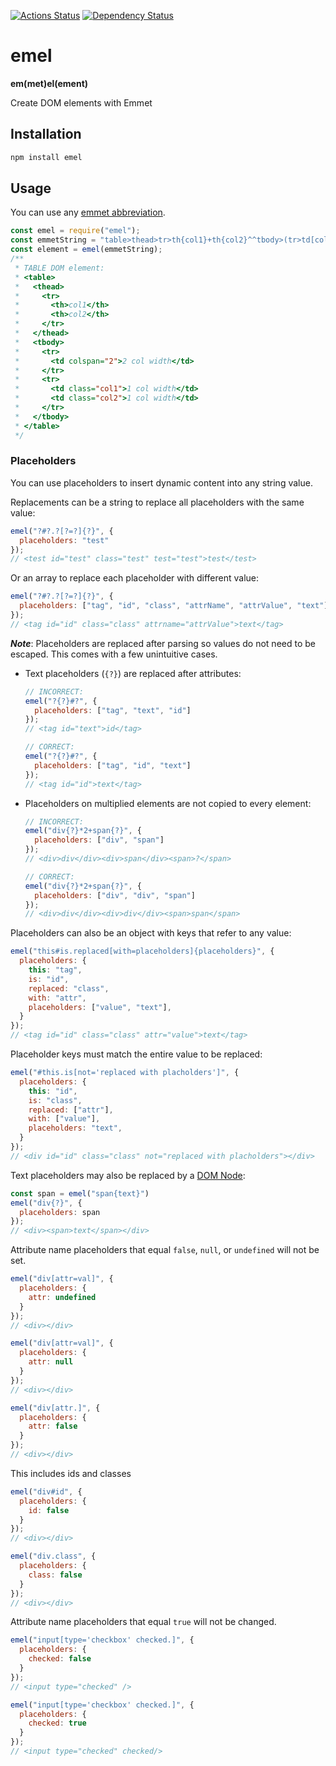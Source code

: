 [![Actions Status](https://github.com/UziTech/emel/workflows/CI/badge.svg)](https://github.com/UziTech/emel/actions)
[![Dependency Status](https://david-dm.org/UziTech/emel.svg)](https://david-dm.org/UziTech/emel)

# emel

**em(met)el(ement)**

Create DOM elements with Emmet

## Installation

```sh
npm install emel
```

## Usage

You can use any [emmet abbreviation](https://docs.emmet.io/abbreviations/syntax/).

```js
const emel = require("emel");
const emmetString = "table>thead>tr>th{col1}+th{col2}^^tbody>(tr>td[colspan=2]{2 col width})+tr>td.col${1 col width}*2";
const element = emel(emmetString);
/**
 * TABLE DOM element:
 * <table>
 *   <thead>
 *     <tr>
 *       <th>col1</th>
 *       <th>col2</th>
 *     </tr>
 *   </thead>
 *   <tbody>
 *     <tr>
 *       <td colspan="2">2 col width</td>
 *     </tr>
 *     <tr>
 *       <td class="col1">1 col width</td>
 *       <td class="col2">1 col width</td>
 *     </tr>
 *   </tbody>
 * </table>
 */
```

### Placeholders

You can use placeholders to insert dynamic content into any string value.

Replacements can be a string to replace all placeholders with the same value:

```js
emel("?#?.?[?=?]{?}", {
  placeholders: "test"
});
// <test id="test" class="test" test="test">test</test>
```

Or an array to replace each placeholder with different value:

```js
emel("?#?.?[?=?]{?}", {
  placeholders: ["tag", "id", "class", "attrName", "attrValue", "text"]
});
// <tag id="id" class="class" attrname="attrValue">text</tag>
```

***Note***: Placeholders are replaced after parsing so values do not need to be escaped. This comes with a few unintuitive cases.

-   Text placeholders (`{?}`) are replaced after attributes:
    ```js
    // INCORRECT:
    emel("?{?}#?", {
      placeholders: ["tag", "text", "id"]
    });
    // <tag id="text">id</tag>

    // CORRECT:
    emel("?{?}#?", {
      placeholders: ["tag", "id", "text"]
    });
    // <tag id="id">text</tag>
    ```
-   Placeholders on multiplied elements are not copied to every element:
    ```js
    // INCORRECT:
    emel("div{?}*2+span{?}", {
      placeholders: ["div", "span"]
    });
    // <div>div</div><div>span</div><span>?</span>

    // CORRECT:
    emel("div{?}*2+span{?}", {
      placeholders: ["div", "div", "span"]
    });
    // <div>div</div><div>div</div><span>span</span>
    ```

Placeholders can also be an object with keys that refer to any value:

```js
emel("this#is.replaced[with=placeholders]{placeholders}", {
  placeholders: {
    this: "tag",
    is: "id",
    replaced: "class",
    with: "attr",
    placeholders: ["value", "text"],
  }
});
// <tag id="id" class="class" attr="value">text</tag>
```

Placeholder keys must match the entire value to be replaced:

```js
emel("#this.is[not='replaced with placholders']", {
  placeholders: {
    this: "id",
    is: "class",
    replaced: ["attr"],
    with: ["value"],
    placeholders: "text",
  }
});
// <div id="id" class="class" not="replaced with placholders"></div>
```

Text placeholders may also be replaced by a [DOM Node](https://developer.mozilla.org/en-US/docs/Web/API/Node):

```js
const span = emel("span{text}")
emel("div{?}", {
  placeholders: span
});
// <div><span>text</span></div>
```

Attribute name placeholders that equal `false`, `null`, or `undefined` will not be set.

```js
emel("div[attr=val]", {
  placeholders: {
    attr: undefined
  }
});
// <div></div>

emel("div[attr=val]", {
  placeholders: {
    attr: null
  }
});
// <div></div>

emel("div[attr.]", {
  placeholders: {
    attr: false
  }
});
// <div></div>
```

This includes ids and classes

```js
emel("div#id", {
  placeholders: {
    id: false
  }
});
// <div></div>

emel("div.class", {
  placeholders: {
    class: false
  }
});
// <div></div>
```

Attribute name placeholders that equal `true` will not be changed.

```js
emel("input[type='checkbox' checked.]", {
  placeholders: {
    checked: false
  }
});
// <input type="checked" />

emel("input[type='checkbox' checked.]", {
  placeholders: {
    checked: true
  }
});
// <input type="checked" checked/>
```
